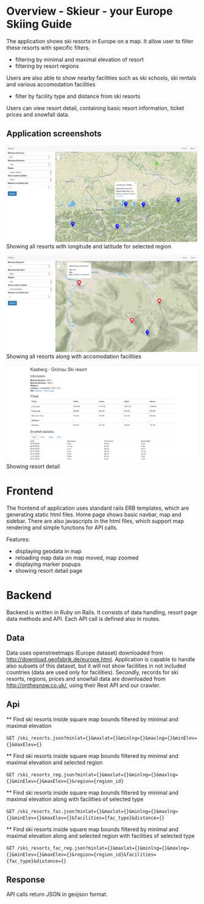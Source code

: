 # Overview - Skieur - your Europe Skiing Guide

The application shows ski resorts in Europe on a map. It allow user to filter these resorts with specific filters.
- filtering by minimal and maximal elevation of resort
- filtering by resort regions

Users are also able to show nearby facilities such as ski schools, ski rentals and various accomodation facilities
-  filter by facility type and distance from ski resorts

Users can view resort detail, containing basic resort information, ticket prices and snowfall data.

## Application screenshots
![Screenshot](screenshot1.png)
Showing all resorts with longitude and latitude for selected region

![Screenshot](screenshot2.png)
Showing all resorts along with accomodation facilities

![Screenshot](screenshot3.png)
Showing resort detail

# Frontend

The frontend of application uses standard rails ERB templates, which are generating static html files. Home page shows basic navbar, map and sidebar.
There are also javascripts in the html files, which support map rendering and simple functions for API calls. 

Features:
- displaying geodata in map
- reloading map data on map moved, map zoomed
- displaying marker popups
- showing resort detail page 

# Backend

Backend is written in Ruby on Rails. It consists of data handling, resort page data methods and API. Each API call is defined also in routes.

## Data

Data uses openstreetmaps (Europe dataset) downloaded from http://download.geofabrik.de/europe.html. Application is capable to handle also subsets of this dataset, but it will not show facilities in not included countries (data are used only for facilities).
Secondly, records for ski resorts, regions, prices and snowfall data are downloaded from http://onthesnow.co.uk/, using their Rest API and our crawler. 


## Api

** Find ski resorts inside square map bounds filtered by minimal and maximal elevation

`GET /ski_resorts.json?minlat={}&maxlat={}&minlng={}&maxlng={}&minElev={}&maxElev={}`

** Find ski resorts inside square map bounds filtered by minimal and maximal elevation and selected region

`GET /ski_resorts_reg.json?minlat={}&maxlat={}&minlng={}&maxlng={}&minElev={}&maxElev={}&region={region_id}`

** Find ski resorts inside square map bounds filtered by minimal and maximal elevation along with facilities of selected type

`GET /ski_resorts_fac.json?minlat={}&maxlat={}&minlng={}&maxlng={}&minElev={}&maxElev={}&facilities={fac_type}&distance={}`

** Find ski resorts inside square map bounds filtered by minimal and maximal elevation along and selected region with facilities of selected type

`GET /ski_resorts_fac_reg.json?minlat={}&maxlat={}&minlng={}&maxlng={}&minElev={}&maxElev={}&region={region_id}&facilities={fac_type}&distance={}`

## Response

API calls return JSON in geojson format.
